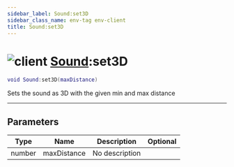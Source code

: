 ```yaml
---
sidebar_label: Sound:set3D
sidebar_class_name: env-tag env-client
title: Sound:set3D
---
```


# <img src='/img/wiki/client.png' alt='client' classname='env-tag' /> [Sound](../sound/README.md):set3D

```lua
void Sound:set3D(maxDistance)
```

Sets the sound as 3D with the given min and max distance<br/>

-----------------
## Parameters

| Type   | Name | Description | Optional |
| ------ | ---- | ----------- | -------: |
| number | maxDistance | No description |   |
